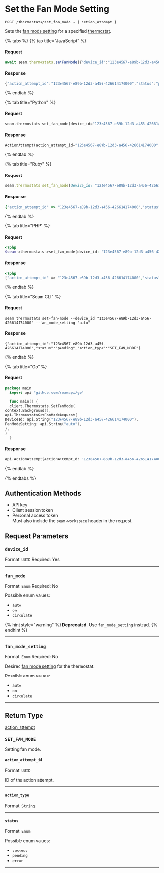 # Set the Fan Mode Setting

```
POST /thermostats/set_fan_mode ⇒ { action_attempt }
```

Sets the [fan mode setting](https://docs.seam.co/latest/capability-guides/thermostats/configure-current-climate-settings#fan-mode-settings) for a specified [thermostat](https://docs.seam.co/latest/capability-guides/thermostats).

{% tabs %}
{% tab title="JavaScript" %}
#### Request

```javascript
await seam.thermostats.setFanMode({"device_id":"123e4567-e89b-12d3-a456-426614174000","fan_mode_setting":"auto"})
```

#### Response

```javascript
{"action_attempt_id":"123e4567-e89b-12d3-a456-426614174000","status":"pending","action_type":"SET_FAN_MODE"}
```
{% endtab %}

{% tab title="Python" %}
#### Request

```python
seam.thermostats.set_fan_mode(device_id="123e4567-e89b-12d3-a456-426614174000", fan_mode_setting="auto")
```

#### Response

```python
ActionAttempt(action_attempt_id="123e4567-e89b-12d3-a456-426614174000", status="pending", action_type="SET_FAN_MODE")
```
{% endtab %}

{% tab title="Ruby" %}
#### Request

```ruby
seam.thermostats.set_fan_mode(device_id: "123e4567-e89b-12d3-a456-426614174000", fan_mode_setting: "auto")
```

#### Response

```ruby
{"action_attempt_id" => "123e4567-e89b-12d3-a456-426614174000","status" => "pending","action_type" => "SET_FAN_MODE"}
```
{% endtab %}

{% tab title="PHP" %}
#### Request

```php
<?php
$seam->thermostats->set_fan_mode(device_id: "123e4567-e89b-12d3-a456-426614174000",fan_mode_setting: "auto")
```

#### Response

```php
<?php
["action_attempt_id" => "123e4567-e89b-12d3-a456-426614174000","status" => "pending","action_type" => "SET_FAN_MODE"]
```
{% endtab %}

{% tab title="Seam CLI" %}
#### Request

```seam_cli
seam thermostats set-fan-mode --device_id "123e4567-e89b-12d3-a456-426614174000" --fan_mode_setting "auto"
```

#### Response

```seam_cli
{"action_attempt_id":"123e4567-e89b-12d3-a456-426614174000","status":"pending","action_type":"SET_FAN_MODE"}
```
{% endtab %}

{% tab title="Go" %}
#### Request

```go
package main
  import api "github.com/seamapi/go"

  func main() {
  client.Thermostats.SetFanMode(
context.Background(),
api.ThermostatsSetFanModeRequest{
DeviceId: api.String("123e4567-e89b-12d3-a456-426614174000"),
FanModeSetting: api.String("auto"),
},
)
  }
```

#### Response

```go
api.ActionAttempt{ActionAttemptId: "123e4567-e89b-12d3-a456-426614174000", Status: "pending", ActionType: "SET_FAN_MODE"}
```
{% endtab %}

{% endtabs %}

## Authentication Methods

- API key
- Client session token
- Personal access token
  <br>Must also include the `seam-workspace` header in the request.

## Request Parameters

### `device_id`

Format: `UUID`
Required: Yes

***

### `fan_mode`

Format: `Enum`
Required: No

Possible enum values:
- `auto`
- `on`
- `circulate`

{% hint style="warning" %}
**Deprecated**. Use `fan_mode_setting` instead.
{% endhint %}

***

### `fan_mode_setting`

Format: `Enum`
Required: No

Desired [fan mode setting](https://docs.seam.co/latest/capability-guides/thermostats/configure-current-climate-settings#fan-mode-settings) for the thermostat.

Possible enum values:
- `auto`
- `on`
- `circulate`

***

## Return Type

[action\_attempt](./)

### `SET_FAN_MODE`

Setting fan mode.

#### `action_attempt_id`

Format: `UUID`

ID of the action attempt.

---

#### `action_type`

Format: `String`

---

#### `status`

Format: `Enum`

Possible enum values:
- `success`
- `pending`
- `error`

---

